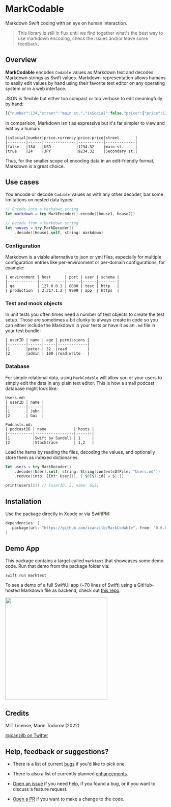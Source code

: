 # MarkCodable

Markdown Swift coding with an eye on human interaction.

> This library is still in flux until we find together what's the best way to use markdown encoding, check the issues and/or leave some feedback.

## Overview

**MarkCodable** encodes `Codable` values as Markdown text and decodes Markdown strings as Swift values. Markdown-representation allows humans to easily edit values by hand using their favorite text editor on any operating system or in a web interface.

JSON is flexible but either too compact or too verbose to edit meaningfully by hand:

```javascript
[{"number":134,"street":"main st.","isSocial":false,"price":{"price":1234.3199999999999,"currency":"USD"}},{"number":24,"street":"Secondary st.","isSocial":true,"price":{"price":9234.3199999999997,"currency":"JPY"}}]
```

In comparison, Markdown isn't as expressive but it's far simpler to view and edit by a human:

```text
|isSocial|number|price.currency|price.price|street       |
|--------|------|--------------|-----------|-------------|
|false   |134   |USD           |1234.32    |main st.     |
|true    |24    |JPY           |9234.32    |Secondary st.|
```

Thus, for the smaller scope of encoding data in an edit-friendly format, Markdown is a great choice.

## Use cases

You encode or decode `Codable` values as with any other decoder, bar some limitations on nested data types:

```swift
// Encode into a Markdown string
let markdown = try MarkEncoder().encode([house1, house2])

// Decode from a Markdown string
let houses = try MarkDecoder()
    .decode([House].self, string: markdown)
```

### Configuration

Markdown is a viable alternative to json or yml files, especially for multiple configuration entries like per-environment or per-domain configurations, for example:

```text
| environment | host      | port | user | schema |
|-------------|-----------|------|------|--------|
| qa          | 127.0.0.1 | 8080 | test | http   |
| production  | 2.317.1.2 | 9999 | app  | https  |
```

### Test and mock objects

In unit tests you often times need a number of test objects to create the test setup. Those are sometimes a bit clunky to always create in code so you can either include the Markdown in your tests or have it as an `.md` file in your test bundle:

```text
| userID | name | age | permissions |
|--------|------|-----|-------------|
|1       |peter | 32  |read         |
|2       |admin | 100 |read,write   |
```

### Database

For simple relational data, using `MarkCodable` will allow you or your users to simply edit the data in any plain text editor. This is how a small podcast database might look like:

```text
Users.md:
| userID | name |
|--------|------|
|1       | John |
|2       | Gui  |

Podcasts.md:
| podcastID | name            | hosts |
|-----------|-----------------|-------|
|1          |Swift by Sundell | 1     |
|2          |Stacktrace       | 1,2   |
```

Load the items by reading the files, decoding the values, and optionally store them as indexed dictionaries:

```swift
let users = try MarkDecoder()
    .decode([User].self, string: String(contentsOfFile: "Users.md"))
    .reduce(into: [Int: User](), { $0[$1.id] = $1 })

print(users[2]) // [userID: 2, name: Gui]
```

## Installation

Use the package directly in Xcode or via SwiftPM:

```swift
dependencies: [
  .package(url: "https://github.com/icanzilb/MarkCodable", from: "0.6.0"),
]
```

## Demo App

This package contains a target called `marktest` that showcases some demo code. Run that demo from the package folder via:

```text
swift run marktest
```

To see a demo of a full SwiftUI app (~70 lines of Swift) using a GitHub-hosted Markdown file as backend, check out [this repo](https://github.com/icanzilb/MarkCodingDemoApp).

<img src="https://raw.githubusercontent.com/icanzilb/MarkCodingDemoApp/main/etc/app-screen.png" width=320>

## Credits

MIT License, Marin Todorov (2022)

[@icanzilb on Twitter](https://twitter.com/icanzilb)

## Help, feedback or suggestions?

- There is a list of current [bugs](https://github.com/icanzilb/MarkCodable/issues?q=is%3Aissue+is%3Aopen+label%3Abug) if you'd like to pick one.
- There is also a list of currently planned [enhancements](https://github.com/icanzilb/MarkCodable/issues?q=is%3Aissue+is%3Aopen+label%3Aenhancement).


- [Open an issue](https://github.com/icanzilb/MarkCodable/issues) if you need help, if you found a bug, or if you want to discuss a feature request.
- [Open a PR](https://github.com/icanzilb/MarkCodable/pulls) if you want to make a change to the code.
